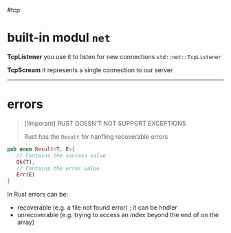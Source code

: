 #tcp

#  built-in modul `net`

**TcpListener** you use it to listen for new connections
`std::net::TcpListener`


**TcpScream** it represents a single connection to our server


----
# errors

> [!imporant] RUST DOESN'T  NOT SUPPORT EXCEPTIONS
> 
> Rust has the `Result` for hanfling recoverable errors
```rust
pub enum Result<T, E>{
   // Contains the success value
   Ok(T),
   // Contains the error value
   Err(E)
}
```




In Rust errors can be:
- recoverable (e.g. a file not found error) ; it can be hndler
- unrecoverable  (e.g. trying to access an index beyond the end of on the array)












